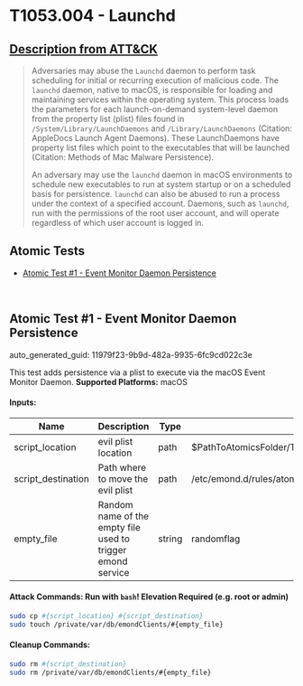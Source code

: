 # T1053.004 - Launchd
## [Description from ATT&CK](https://attack.mitre.org/techniques/T1053/004)
<blockquote>Adversaries may abuse the <code>Launchd</code> daemon to perform task scheduling for initial or recurring execution of malicious code. The <code>launchd</code> daemon, native to macOS, is responsible for loading and maintaining services within the operating system. This process loads the parameters for each launch-on-demand system-level daemon from the property list (plist) files found in <code>/System/Library/LaunchDaemons</code> and <code>/Library/LaunchDaemons</code> (Citation: AppleDocs Launch Agent Daemons). These LaunchDaemons have property list files which point to the executables that will be launched (Citation: Methods of Mac Malware Persistence).

An adversary may use the <code>launchd</code> daemon in macOS environments to schedule new executables to run at system startup or on a scheduled basis for persistence. <code>launchd</code> can also be abused to run a process under the context of a specified account. Daemons, such as <code>launchd</code>, run with the permissions of the root user account, and will operate regardless of which user account is logged in.</blockquote>

## Atomic Tests

- [Atomic Test #1 - Event Monitor Daemon Persistence](#atomic-test-1---event-monitor-daemon-persistence)


<br/>

## Atomic Test #1 - Event Monitor Daemon Persistence

auto_generated_guid: 11979f23-9b9d-482a-9935-6fc9cd022c3e

This test adds persistence via a plist to execute via the macOS Event Monitor Daemon.
**Supported Platforms:** macOS




#### Inputs:
| Name | Description | Type | Default Value |
|------|-------------|------|---------------|
| script_location | evil plist location | path | $PathToAtomicsFolder/T1053.004/src/atomicredteam_T1053_004.plist|
| script_destination | Path where to move the evil plist | path | /etc/emond.d/rules/atomicredteam_T1053_004.plist|
| empty_file | Random name of the empty file used to trigger emond service | string | randomflag|


#### Attack Commands: Run with `bash`!  Elevation Required (e.g. root or admin) 


```bash
sudo cp #{script_location} #{script_destination}
sudo touch /private/var/db/emondClients/#{empty_file}
```

#### Cleanup Commands:
```bash
sudo rm #{script_destination}
sudo rm /private/var/db/emondClients/#{empty_file}
```





<br/>
